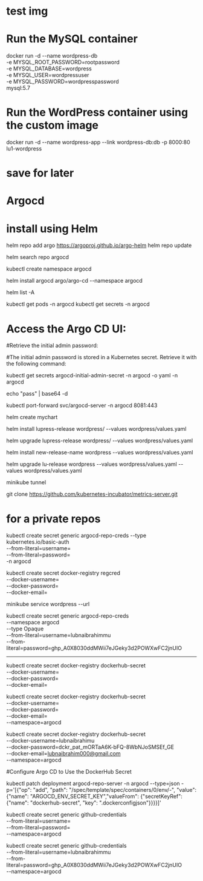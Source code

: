 
# test img

# Run the MySQL container
docker run -d --name wordpress-db \
  -e MYSQL_ROOT_PASSWORD=rootpassword \
  -e MYSQL_DATABASE=wordpress \
  -e MYSQL_USER=wordpressuser \
  -e MYSQL_PASSWORD=wordpresspassword \
  mysql:5.7

# Run the WordPress container using the custom image
docker run -d --name wordpress-app --link wordpress-db:db -p 8000:80 lu1-wordpress


# save for later
<!-- helm install argocd -n argocd --create-namespace argo/argo-cd --version 3.35.4 -f terraform/values/argocd.yaml -->

# Argocd 

# install using Helm

helm repo add argo https://argoproj.github.io/argo-helm
helm repo update

helm search repo argocd 

kubectl create namespace argocd


helm install argocd argo/argo-cd --namespace argocd

helm list -A 

kubectl get pods -n argocd
kubectl get secrets -n argocd


#  Access the Argo CD UI:

<!-- kubectl port-forward svc/argocd-server -n argocd 8080:443 -->

#Retrieve the initial admin password:

#The initial admin password is stored in a Kubernetes secret. Retrieve it with the following command:


<!-- kubectl get secret argocd-initial-admin-secret -n argocd -o jsonpath="{.data.password}" | base64 -d -->

kubectl get secrets argocd-initial-admin-secret -n argocd -o yaml -n argocd

echo "pass" | base64 -d


 <!-- kubectl port-forward svc/argocd-server -n argocd 8081:80 -->
 kubectl port-forward svc/argocd-server -n argocd 8081:443


helm create mychart




helm install lupress-release wordpress/ --values wordpress/values.yaml

helm upgrade lupress-release wordpress/ --values wordpress/values.yaml

helm install new-release-name wordpress --values wordpress/values.yaml




helm upgrade lu-release wordpress --values wordpress/values.yaml --values wordpress/values.yaml 



minikube tunnel

 git clone https://github.com/kubernetes-incubator/metrics-server.git


# for a private repos 
 kubectl create secret generic argocd-repo-creds --type kubernetes.io/basic-auth \
  --from-literal=username=<your-username> \
  --from-literal=password=<your-personal-access-token> \
  -n argocd


kubectl create secret docker-registry regcred \
  --docker-username=<docker-username> \
  --docker-password=<docker-password> \
  --docker-email=<docker-email>

minikube service wordpress --url


kubectl create secret generic argocd-repo-creds \
  --namespace argocd \
  --type Opaque \
  --from-literal=username=lubnaibrahimmu \
  --from-literal=password=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



----

kubectl create secret docker-registry dockerhub-secret \
  --docker-username=<your-dockerhub-username> \
  --docker-password=<your-dockerhub-access-token> \
  --docker-email=<your-email>


kubectl create secret docker-registry dockerhub-secret \
  --docker-username=<your-dockerhub-username> \
  --docker-password=<your-dockerhub-access-token> \
  --docker-email=<your-email> \
  --namespace=argocd
 


kubectl create secret docker-registry dockerhub-secret \
  --docker-username=lubnaibrahimu \
  --docker-password=dckr_pat_mORTaA6K-bFQ-8WbNJoSMSEf_GE \
  --docker-email=lubnaibrahim000@gmail.com \
  --namespace=argocd


#Configure Argo CD to Use the DockerHub Secret

kubectl patch deployment argocd-repo-server -n argocd --type=json -p='[{"op": "add", "path": "/spec/template/spec/containers/0/env/-", "value": {"name": "ARGOCD_ENV_SECRET_KEY","valueFrom": {"secretKeyRef": {"name": "dockerhub-secret", "key": ".dockerconfigjson"}}}}]'



kubectl create secret generic github-credentials \
  --from-literal=username=<your-github-username> \
  --from-literal=password=<your-github-token> \
  --namespace=argocd



kubectl create secret generic github-credentials \
  --from-literal=username=lubnaibrahimmu \
  --from-literal=password=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 \
  --namespace=argocd
